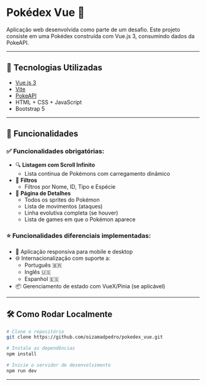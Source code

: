 # Pokédex Vue 🧩

Aplicação web desenvolvida como parte de um desafio.
Este projeto consiste em uma Pokédex construída com Vue.js 3, consumindo dados da PokeAPI.

---

## 🚀 Tecnologias Utilizadas

- [Vue.js 3](https://vuejs.org/)
- [Vite](https://vitejs.dev/)
- [PokeAPI](https://pokeapi.co/)
- HTML + CSS + JavaScript
- Bootstrap 5

---

## 📲 Funcionalidades

### ✅ Funcionalidades obrigatórias:

- 🔍 **Listagem com Scroll Infinito**
  - Lista contínua de Pokémons com carregamento dinâmico
- 🎯 **Filtros**
  - Filtros por Nome, ID, Tipo e Espécie
- 📄 **Página de Detalhes**
  - Todos os sprites do Pokémon
  - Lista de movimentos (ataques)
  - Linha evolutiva completa (se houver)
  - Lista de games em que o Pokémon aparece

### ⭐ Funcionalidades diferenciais implementadas:

- 🔁 Aplicação responsiva para mobile e desktop
- 🌐 Internacionalização com suporte a:
  - Português 🇧🇷
  - Inglês 🇺🇸
  - Espanhol 🇪🇸
- 📦 Gerenciamento de estado com VueX/Pinia (se aplicável)

---

## 🛠️ Como Rodar Localmente

```bash
# Clone o repositório
git clone https://github.com/oizamadpedro/pokedex_vue.git

# Instale as dependências
npm install

# Inicie o servidor de desenvolvimento
npm run dev

```

---